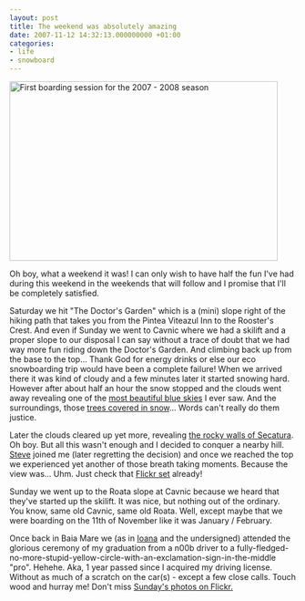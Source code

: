 ```yaml
---
layout: post
title: The weekend was absolutely amazing
date: 2007-11-12 14:32:13.000000000 +01:00
categories:
- life
- snowboard
---
```

<a href="http://www.flickr.com/photos/janos/sets/72157603067576867/"><img src="https://content.rusiczki.net/blogpics/first-boarding-session-2007-2008.jpg" width="471" height="315" border="0" alt="First boarding session for the 2007 - 2008 season" class="image"/></a>

Oh boy, what a weekend it was! I can only wish to have half the fun I've had during this weekend in the weekends that will follow and I promise that I'll be completely satisfied.

Saturday we hit "The Doctor's Garden" which is a (mini) slope right of the hiking path that takes you from the Pintea Viteazul Inn to the Rooster's Crest. And even if Sunday we went to Cavnic where we had a skilift and a proper slope to our disposal I can say without a trace of doubt that we had way more fun riding down the Doctor's Garden. And climbing back up from the base to the top... Thank God for energy drinks or else our eco snowboarding trip would have been a complete failure! When we arrived there it was kind of cloudy and a few minutes later it started snowing hard. However after about half an hour the snow stopped and the clouds went away revealing one of the <a href="http://www.flickr.com/photos/janos/1952695398/">most beautiful blue skies</a> I ever saw. And the surroundings, those <a href="http://www.flickr.com/photos/janos/1951847481/">trees covered in snow</a>... Words can't really do them justice.

Later the clouds cleared up yet more, revealing <a href="http://www.flickr.com/photos/janos/1951841983/">the rocky walls of Secatura</a>. Oh boy. But all this wasn't enough and I decided to conquer a nearby hill. <a href="http://www.flickr.com/photos/7305332@N05/">Steve</a> joined me (later regretting the decision) and once we reached the top we experienced yet another of those breath taking moments. Because the view was... Uhm. Just check that <a href="http://www.flickr.com/photos/janos/sets/72157603067576867/">Flickr set</a> already!

Sunday we went up to the Roata slope at Cavnic because we heard that they've started up the skilift. It was nice, but nothing out of the ordinary. You know, same old Cavnic, same old Roata. Well, except maybe that we were boarding on the 11th of November like it was January / February.

Once back in Baia Mare we (as in <a href="http://www.flickr.com/photos/ioana/">Ioana</a> and the undersigned) attended the glorious ceremony of my graduation from a n00b driver to a fully-fledged-no-more-stupid-yellow-circle-with-an-exclamation-sign-in-the-middle "pro". Hehehe. Aka, 1 year passed since I acquired my driving license. Without as much of a scratch on the car(s) - except a few close calls. Touch wood and hurray me! Don't miss <a href="http://www.flickr.com/photos/janos/archives/date-posted/2007/11/11/">Sunday's photos on Flickr.</a>
